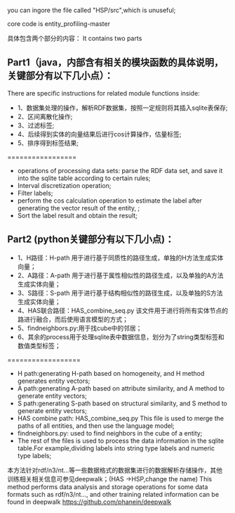 you can ingore the file called "HSP/src",which is unuseful;

core code is entity_profiling-master

具体包含两个部分的内容：
It contains two parts

## Part1（java，内部含有相关的模块函数的具体说明，关键部分有以下几小点）：
There are specific instructions for related module functions inside:

- 1、数据集处理的操作，解析RDF数据集，按照一定规则将其插入sqlite表保存;
- 2、区间离散化操作;
- 3、过滤标签;
- 4、后续得到实体的向量结果后进行cos计算操作，估量标签;
- 5、排序得到标签结果;

=================
- operations of processing  data sets: parse the RDF data set, and save it into the sqlite table according to certain rules;
- Interval discretization operation;
- Filter labels;
- perform the cos calculation operation to estimate the label after generating the vector result of the entity, ;
- Sort the label result and obtain the result;

## Part2 (python关键部分有以下几小点)：

- 1、H路径：H-path 用于进行基于同质性的路径生成，单独的H方法生成实体向量；
- 2、A路径：A-path 用于进行基于属性相似性的路径生成，以及单独的A方法生成实体向量；
- 3、S路径：S-path 用于进行基于结构相似性的路径生成，以及单独的S方法生成实体向量；
- 4、HAS联合路径：HAS_combine_seq.py 该文件用于进行将所有实体节点的路进行融合，而后使用语言模型的方式；
- 5、findneighbors.py:用于找cube中的邻居；
- 6、其余的process用于处理sqlite表中数据信息，划分为了string类型标签和数值类型标签；

==================
- H path:generating H-path based on homogeneity, and H method generates entity vectors;
- A path:generating A-path based on attribute similarity, and A method to generate entity vectors;
- S path:generating S-path based on structural similarity, and S method to generate entity vectors;
- HAS combine path: HAS_combine_seq.py This file is used to merge the paths of all entities, and then use the language model;
- findneighbors.py: used to find neighbors in the cube of a entity;
- The rest of the files is used to process the data information in the sqlite table.For example,dividing labels into string type labels and numeric type labels;

本方法针对rdf/n3/nt...等一些数据格式的数据集进行的数据解析存储操作，其他训练相关相关信息可参见deepwalk；(HAS ->HSP,change the name)
This method performs data analysis and storage operations for some data formats such as rdf/n3/nt..., and other training related information can be found in deepwalk
https://github.com/phanein/deepwalk
